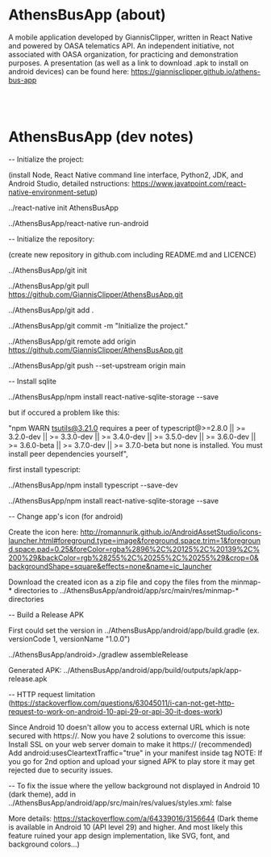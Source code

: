 # AthensBusApp (about)

A mobile application developed by GiannisClipper, written in React Native and powered by OASA telematics API. An independent initiative, not associated with OASA organization, for practicing and demonstration purposes. A presentation (as well as a link to download .apk to install on android devices) can be found here: https://giannisclipper.github.io/athens-bus-app

</br></br>

# AthensBusApp (dev notes)

-- Initialize the project:

(install Node, React Native command line interface, Python2, JDK, and Android Studio, detailed nstructions: https://www.javatpoint.com/react-native-environment-setup)

../react-native init AthensBusApp

../AthensBusApp/react-native run-android


-- Initialize the repository:

(create new repository in github.com including README.md and LICENCE)

../AthensBusApp/git init

../AthensBusApp/git pull https://github.com/GiannisClipper/AthensBusApp.git

../AthensBusApp/git add .

../AthensBusApp/git commit -m "Initialize the project."

../AthensBusApp/git remote add origin https://github.com/GiannisClipper/AthensBusApp.git

../AthensBusApp/git push --set-upstream origin main


-- Install sqlite

../AthensBusApp/npm install react-native-sqlite-storage --save

but if occured a problem like this:

"npm WARN tsutils@3.21.0 requires a peer of typescript@>=2.8.0 || >= 3.2.0-dev || >= 3.3.0-dev || >= 3.4.0-dev || >= 3.5.0-dev || >= 3.6.0-dev || >= 3.6.0-beta || >= 3.7.0-dev || >= 3.7.0-beta but none is installed. You must install peer dependencies yourself",

first install typescript:

../AthensBusApp/npm install typescript --save-dev

../AthensBusApp/npm install react-native-sqlite-storage --save


-- Change app's icon (for android)

Create the icon here: http://romannurik.github.io/AndroidAssetStudio/icons-launcher.html#foreground.type=image&foreground.space.trim=1&foreground.space.pad=0.25&foreColor=rgba%2896%2C%20125%2C%20139%2C%200%29&backColor=rgb%28255%2C%20255%2C%20255%29&crop=0&backgroundShape=square&effects=none&name=ic_launcher

Download the created icon as a zip file and copy the files from the minmap-* directories to ../AthensBusApp/android/app/src/main/res/minmap-* directories


-- Build a Release APK

First could set the version in ../AthensBusApp/android/app/build.gradle (ex. versionCode 1, versionName "1.0.0")

../AthensBusApp/android>./gradlew assembleRelease

Generated APK: ../AthensBusApp/android/app/build/outputs/apk/app-release.apk


-- HTTP request limitation (https://stackoverflow.com/questions/63045011/i-can-not-get-http-request-to-work-on-android-10-api-29-or-api-30-it-does-work)

Since Android 10 doesn't allow you to access external URL which is note secured with https://.
Now you have 2 solutions to overcome this issue:
Install SSL on your web server domain to make it https:// (recommended)
Add android:usesCleartextTraffic="true" in your manifest inside <application> tag
NOTE: If you go for 2nd option and upload your signed APK to play store it may get rejected due to security issues.


-- To fix the issue where the yellow background not displayed in Android 10 (dark theme), add in ../AthensBusApp/android/app/src/main/res/values/styles.xml: <item name="android:forceDarkAllowed">false</item>

More details: https://stackoverflow.com/a/64339016/3156644 (Dark theme is available in Android 10 (API level 29) and higher. And most likely this feature ruined your app design implementation, like SVG, font, and background colors...)